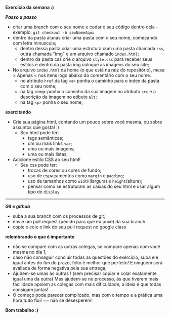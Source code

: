 **Exercício da semana :)**

***Passo a passo***
- criar uma branch com o seu nome e codar o seu código dentro dela - exemplo: `git checkout -b seuNomeAqui` 
- dentro da pasta alunas criar uma pasta com o seu nome, começando com letra minuscula;
    - dentro dessa pasta criar uma estrutura com uma pasta chamada `css`, outra chamada "img" e um arquivo chamado `index.html`;
    - dentro da pasta css crie o arquivo `style.css` para receber seus estilos e dentro da pasta img coloque as imagens do seu site;
- No arquivo `index.html` da home (o que está na raiz do repositório), mexa > Apenas <  nos itens logo abaixo do comentário com o seu nome.
    - no atributo `href` da tag `<a>` ponha o caminho para o index da pasta com o seu nome;
    - na tag `<img>` ponha o caminho da sua imagem no atributo `src` e a descrição da imagem no atibuto `alt`;
    - na tag `<p>` ponha o seu nome;

__exercitando__
- Crie sua página html, contando um pouco sobre você mesma, ou sobre assuntos que gosta! :) 
    - Seu html pode ter:
        - tags semânticas; 
        - um ou mais links `<a>`; 
        - uma ou mais imagens; 
        - uma ou mais listas;
- Adicione estilo CSS ao seu html! 
    - Seu css pode ter:
        - trocas de cores ou cores de fundo; 
        - uso de espaçamentos como `margin` e `padding`;
        - uso de tamanhos como `width`(largura) e `height`(altura);
        - pensar como se estruturam as caixas do seu html e usar algum tipo de `display`
---
***Git e github***
- suba a sua branch com os processos de git;
- envie um pull request (pedido para que eu puxe) da sua branch
- copie e cole o link do seu pull request no google class


__relembrando o que é importante__ 
- não se compare com as outras colegas, se compare apenas com você mesma no dia 1; 
- caso não conseguir concluir todas as questões do exercício, suba ele igual antes do fim do prazo, feito é melhor que perfeito! E ninguém será avaliada de forma negativa pela sua entrega;
- Ajudem-se umas às outras ! 
(sem precisar copiar e colar exatamente igual uma da outra)
Mas ajudem-se no processo, às que tiverem mais facilidade apoiem as colegas com mais dificuldade, a ideia é que todas consigam juntas! 
- O começo pode parecer complicado, mas com o tempo e a prática uma hora tudo flui! ~~ não se desesperem!

**Bom trabalho :)**
